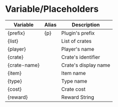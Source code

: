 # Variable/Placeholders

| Variable     | Alias | Description          |
| ------------ | ----- | -------------------- |
| {prefix}     | {p}   | Plugin's prefix      |
| {list}       |       | List of crates       |
| {player}     |       | Player's name        |
| {crate}      |       | Crate's identifier   |
| {crate-name} |       | Crate's display name |
| {item}       |       | Item name            |
| {type}       |       | Type name            |
| {cost}       |       | Crate cost           |
| {reward}     |       | Reward String        |
